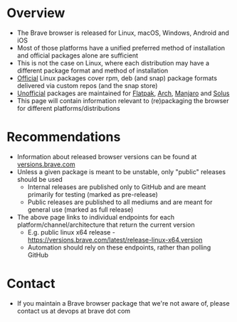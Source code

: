 # Overview

* The Brave browser is released for Linux, macOS, Windows, Android and iOS
* Most of those platforms have a unified preferred method of installation and official packages alone are sufficient
* This is not the case on Linux, where each distribution may have a different package format and method of installation
* [Official](https://brave.com/linux/) Linux packages cover rpm, deb (and snap) package formats delivered via custom repos (and the snap store)
* [Unofficial](https://brave.com/linux/#unofficial-packages) packages are maintained for [Flatpak](https://flathub.org/apps/com.brave.Browser), [Arch](https://aur.archlinux.org/packages?O=0&SeB=nd&K=brave+binary&outdated=&SB=p&SO=d&PP=50&submit=Go), [Manjaro](https://packages.manjaro.org/?query=brave) and [Solus](https://dev.getsol.us/source/brave/repository/master/)
* This page will contain information relevant to (re)packaging the browser for different platforms/distributions

# Recommendations

* Information about released browser versions can be found at [versions.brave.com](https://versions.brave.com/)
* Unless a given package is meant to be unstable, only "public" releases should be used
  * Internal releases are published only to GitHub and are meant primarily for testing (marked as pre-release)
  * Public releases are published to all mediums and are meant for general use (marked as full release)
* The above page links to individual endpoints for each platform/channel/architecture that return the current version
  * E.g. public linux x64 release - https://versions.brave.com/latest/release-linux-x64.version
  * Automation should rely on these endpoints, rather than polling GitHub

# Contact

* If you maintain a Brave browser package that we're not aware of, please contact us at devops at brave dot com